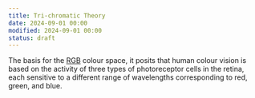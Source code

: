 ```yaml
---
title: Tri-chromatic Theory
date: 2024-09-01 00:00
modified: 2024-09-01 00:00
status: draft
---
```


The basis for the [RGB](rgb.md) colour space, it posits that human colour vision is based on the activity of three types of photoreceptor cells in the retina, each sensitive to a different range of wavelengths corresponding to red, green, and blue.
